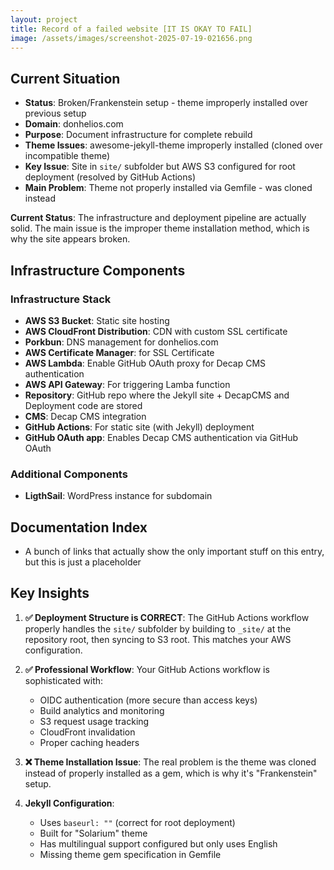 ```yaml
---
layout: project
title: Record of a failed website [IT IS OKAY TO FAIL]
image: /assets/images/screenshot-2025-07-19-021656.png
---
```

## Current Situation

* **Status**: Broken/Frankenstein setup - theme improperly installed over previous setup
* **Domain**: donhelios.com
* **Purpose**: Document infrastructure for complete rebuild
* **Theme Issues**: awesome-jekyll-theme improperly installed (cloned over incompatible theme)
* **Key Issue**: Site in `site/` subfolder but AWS S3 configured for root deployment (resolved by GitHub Actions)
* **Main Problem**: Theme not properly installed via Gemfile - was cloned instead

**Current Status**: The infrastructure and deployment pipeline are actually solid. The main issue is the improper theme installation method, which is why the site appears broken.

## Infrastructure Components

### Infrastructure Stack

* **AWS S3 Bucket**: Static site hosting
* **AWS CloudFront Distribution**: CDN with custom SSL certificate
* **Porkbun**: DNS management for donhelios.com
* **AWS Certificate Manager**: for SSL Certificate
* **AWS Lambda**: Enable GitHub OAuth proxy for Decap CMS authentication
* **AWS API Gateway**: For triggering Lamba function
* **Repository**: GitHub repo where the Jekyll site + DecapCMS and Deployment code are stored
* **CMS**: Decap CMS integration
* **GitHub Actions**: For static site (with Jekyll) deployment
* **GitHub OAuth app**: Enables Decap CMS authentication via GitHub OAuth

### Additional Components

* **LigthSail**: WordPress instance for subdomain

## Documentation Index

* A bunch of links that actually show the only important stuff on this entry, but this is just a placeholder

## Key Insights

1. **✅ Deployment Structure is CORRECT**: The GitHub Actions workflow properly handles the `site/` subfolder by building to `_site/` at the repository root, then syncing to S3 root. This matches your AWS configuration.
2. **✅ Professional Workflow**: Your GitHub Actions workflow is sophisticated with:

   * OIDC authentication (more secure than access keys)
   * Build analytics and monitoring
   * S3 request usage tracking
   * CloudFront invalidation
   * Proper caching headers
3. **❌ Theme Installation Issue**: The real problem is the theme was cloned instead of properly installed as a gem, which is why it's "Frankenstein" setup.
4. **Jekyll Configuration**:

   * Uses `baseurl: ""` (correct for root deployment)
   * Built for "Solarium" theme
   * Has multilingual support configured but only uses English
   * Missing theme gem specification in Gemfile
